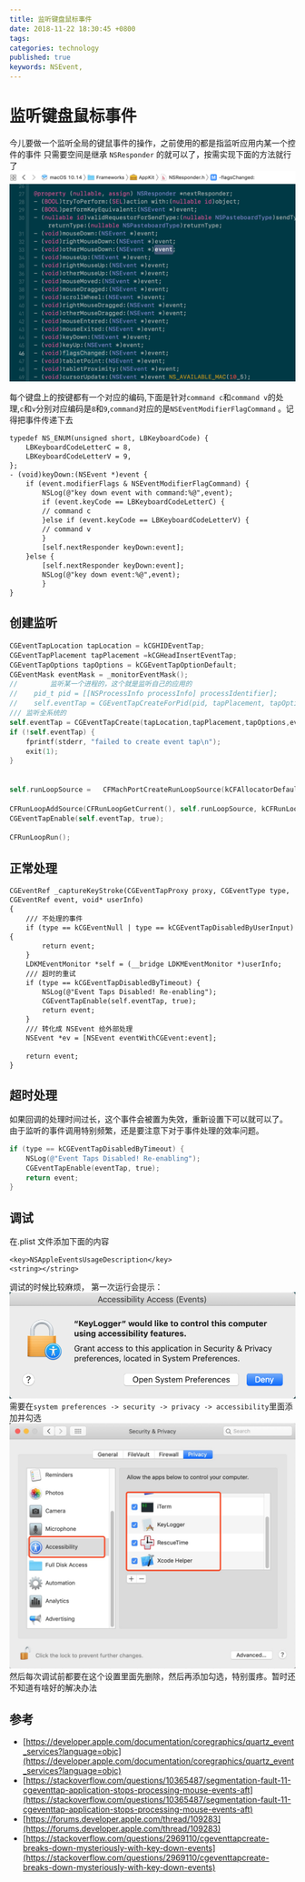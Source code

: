 ```yaml
---
title: 监听键盘鼠标事件
date: 2018-11-22 18:30:45 +0800
tags: 
categories: technology
published: true
keywords: NSEvent,
---
```

# 监听键盘鼠标事件
今儿要做一个监听全局的键鼠事件的操作，之前使用的都是指监听应用内某一个控件的事件
只需要空间是继承 `NSResponder` 的就可以了，按需实现下面的方法就行了
![NSResponder](/images/NSResponder.png)

每个键盘上的按键都有一个对应的编码,下面是针对`command c`和`command v`的处理,`c`和`v`分别对应编码是`8`和`9`,`command`对应的是`NSEventModifierFlagCommand` 。记得把事件传递下去

```
typedef NS_ENUM(unsigned short, LBKeyboardCode) {
    LBKeyboardCodeLetterC = 8,
    LBKeyboardCodeLetterV = 9,
};
- (void)keyDown:(NSEvent *)event {
    if (event.modifierFlags & NSEventModifierFlagCommand) {
        NSLog(@"key down event with command:%@",event);
        if (event.keyCode == LBKeyboardCodeLetterC) {
        // command c
        }else if (event.keyCode == LBKeyboardCodeLetterV) {
        // command v
        }
        [self.nextResponder keyDown:event];
    }else {
        [self.nextResponder keyDown:event];
        NSLog(@"key down event:%@",event);
        }
}
```

## 创建监听

``` objective-c
CGEventTapLocation tapLocation = kCGHIDEventTap;
CGEventTapPlacement tapPlacement =kCGHeadInsertEventTap;
CGEventTapOptions tapOptions = kCGEventTapOptionDefault;
CGEventMask eventMask = _monitorEventMask();
//        监听某一个进程的，这个就是监听自己的应用的
//    pid_t pid = [[NSProcessInfo processInfo] processIdentifier];
//    self.eventTap = CGEventTapCreateForPid(pid, tapPlacement, tapOptions, eventMask, _captureKeyStroke, (__bridge void * _Nullable)(self));
/// 监听全系统的
self.eventTap = CGEventTapCreate(tapLocation,tapPlacement,tapOptions,eventMask,_captureKeyStroke,(__bridge void * _Nullable)(self));
if (!self.eventTap) {
    fprintf(stderr, "failed to create event tap\n");
    exit(1);
}


self.runLoopSource =   CFMachPortCreateRunLoopSource(kCFAllocatorDefault, self.eventTap, 0);

CFRunLoopAddSource(CFRunLoopGetCurrent(), self.runLoopSource, kCFRunLoopCommonModes);
CGEventTapEnable(self.eventTap, true);

CFRunLoopRun();

```
## 正常处理

```
CGEventRef _captureKeyStroke(CGEventTapProxy proxy, CGEventType type, CGEventRef event, void* userInfo)
{
    /// 不处理的事件
    if (type == kCGEventNull | type == kCGEventTapDisabledByUserInput) {
        return event;
    }
    LDKMEventMonitor *self = (__bridge LDKMEventMonitor *)userInfo;
    /// 超时的重试
    if (type == kCGEventTapDisabledByTimeout) {
        NSLog(@"Event Taps Disabled! Re-enabling");
        CGEventTapEnable(self.eventTap, true);
        return event;
    }
    /// 转化成 NSEvent 给外部处理
    NSEvent *ev = [NSEvent eventWithCGEvent:event];

    return event;
}

```

## 超时处理

如果回调的处理时间过长，这个事件会被置为失效，重新设置下可以就可以了。
由于监听的事件调用特别频繁，还是要注意下对于事件处理的效率问题。

``` objective-c
if (type == kCGEventTapDisabledByTimeout) {
    NSLog(@"Event Taps Disabled! Re-enabling");
    CGEventTapEnable(eventTap, true);
    return event;
}

```

## 调试
在.plist 文件添加下面的内容
```
<key>NSAppleEventsUsageDescription</key>
<string></string>
```
调试的时候比较麻烦，
第一次运行会提示：
![accessibilty_alert](/images/accessibilty_alert.png)
需要在```system preferences -> security -> privacy -> accessibility```里面添加并勾选
![accessibility](/images/accessibility.png)
然后每次调试前都要在这个设置里面先删除，然后再添加勾选，特别蛋疼。暂时还不知道有啥好的解决办法

## 参考
- [https://developer.apple.com/documentation/coregraphics/quartz_event_services?language=objc](https://developer.apple.com/documentation/coregraphics/quartz_event_services?language=objc)
- [https://stackoverflow.com/questions/10365487/segmentation-fault-11-cgeventtap-application-stops-processing-mouse-events-aft](https://stackoverflow.com/questions/10365487/segmentation-fault-11-cgeventtap-application-stops-processing-mouse-events-aft)
- [https://forums.developer.apple.com/thread/109283](https://forums.developer.apple.com/thread/109283)
- [https://stackoverflow.com/questions/2969110/cgeventtapcreate-breaks-down-mysteriously-with-key-down-events](https://stackoverflow.com/questions/2969110/cgeventtapcreate-breaks-down-mysteriously-with-key-down-events)
